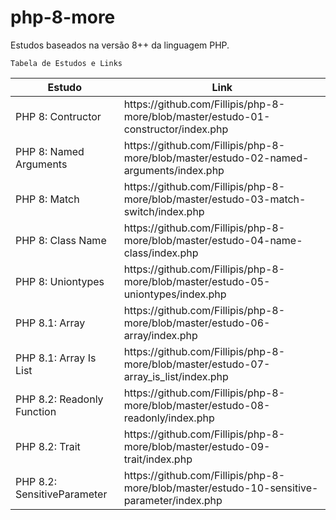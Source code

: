 # php-8-more

Estudos baseados na versão 8++ da linguagem PHP.

<code>Tabela de Estudos e Links</code>

<table>
  <thead>
    <tr>
      <th>Estudo</th>
      <th>Link</th>
    </tr>
  </thead>
  <tbody>
    <tr>
      <td>PHP 8: Contructor</td>
      <td>https://github.com/Fillipis/php-8-more/blob/master/estudo-01-constructor/index.php</td>
    </tr>
    <tr>
      <td>PHP 8: Named Arguments</td>
      <td>https://github.com/Fillipis/php-8-more/blob/master/estudo-02-named-arguments/index.php</td>
    </tr>
    <tr>
      <td>PHP 8: Match</td>
      <td>https://github.com/Fillipis/php-8-more/blob/master/estudo-03-match-switch/index.php</td>
    </tr>
    <tr>
      <td>PHP 8: Class Name</td>
      <td>https://github.com/Fillipis/php-8-more/blob/master/estudo-04-name-class/index.php</td>
    </tr>
    <tr>
      <td>PHP 8: Uniontypes</td>
      <td>https://github.com/Fillipis/php-8-more/blob/master/estudo-05-uniontypes/index.php</td>
    </tr>
    <tr>
      <td>PHP 8.1: Array</td>
      <td>https://github.com/Fillipis/php-8-more/blob/master/estudo-06-array/index.php</td>
    </tr>
    <tr>
      <td>PHP 8.1: Array Is List</td>
      <td>https://github.com/Fillipis/php-8-more/blob/master/estudo-07-array_is_list/index.php</td>
    </tr>
    <tr>
      <td>PHP 8.2: Readonly Function</td>
      <td>https://github.com/Fillipis/php-8-more/blob/master/estudo-08-readonly/index.php</td>
    </tr>
    <tr>
      <td>PHP 8.2: Trait</td>
      <td>https://github.com/Fillipis/php-8-more/blob/master/estudo-09-trait/index.php</td>
    </tr>
    <tr>
      <td>PHP 8.2: SensitiveParameter</td>
      <td>https://github.com/Fillipis/php-8-more/blob/master/estudo-10-sensitive-parameter/index.php</td>
    </tr>
  </tbody>
</table>
